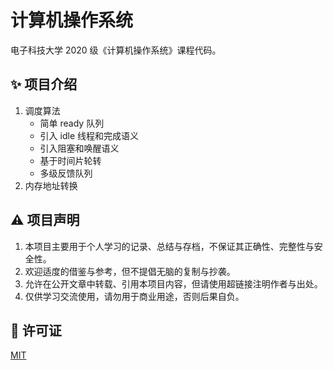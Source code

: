 # 计算机操作系统

电子科技大学 2020 级《计算机操作系统》课程代码。

## ✨ 项目介绍

1. 调度算法
    - 简单 ready 队列
    - 引入 idle 线程和完成语义
    - 引入阻塞和唤醒语义
    - 基于时间片轮转
    - 多级反馈队列
2. 内存地址转换

## ⚠️ 项目声明

1. 本项目主要用于个人学习的记录、总结与存档，不保证其正确性、完整性与安全性。
2. 欢迎适度的借鉴与参考，但不提倡无脑的复制与抄袭。
3. 允许在公开文章中转载、引用本项目内容，但请使用超链接注明作者与出处。
4. 仅供学习交流使用，请勿用于商业用途，否则后果自负。

## 📜 许可证

[MIT](LICENSE)
